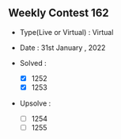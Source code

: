 ## Weekly Contest 162

* Type(Live or Virtual) : Virtual

* Date : 31st January , 2022

* Solved :

    - [X] 1252
    - [X] 1253

* Upsolve :

    - [ ] 1254
    - [ ] 1255
